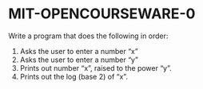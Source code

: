 # MIT-OPENCOURSEWARE-0
 Write a program that does the following in order:
1. Asks the user to enter a number “x”
2. Asks the user to enter a number “y”
3. Prints out number “x”, raised to the power “y”.
4. Prints out the log (base 2) of “x”. 
